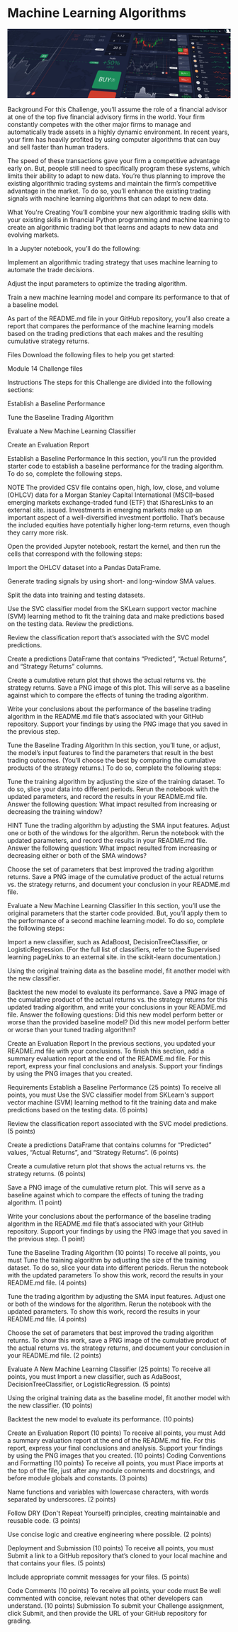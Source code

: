 # Machine Learning Algorithms

![An image Machine Learing Algorithms](https://github.com/chinkate2022/-machine-learning-algorithms-/blob/main/14-4-challenge-image.png)

Background
For this Challenge, you’ll assume the role of a financial advisor at one of the top five financial advisory firms in the world. Your firm constantly competes with the other major firms to manage and automatically trade assets in a highly dynamic environment. In recent years, your firm has heavily profited by using computer algorithms that can buy and sell faster than human traders.

The speed of these transactions gave your firm a competitive advantage early on. But, people still need to specifically program these systems, which limits their ability to adapt to new data. You’re thus planning to improve the existing algorithmic trading systems and maintain the firm’s competitive advantage in the market. To do so, you’ll enhance the existing trading signals with machine learning algorithms that can adapt to new data.

What You're Creating
You’ll combine your new algorithmic trading skills with your existing skills in financial Python programming and machine learning to create an algorithmic trading bot that learns and adapts to new data and evolving markets.

In a Jupyter notebook, you’ll do the following:

Implement an algorithmic trading strategy that uses machine learning to automate the trade decisions.

Adjust the input parameters to optimize the trading algorithm.

Train a new machine learning model and compare its performance to that of a baseline model.

As part of the README.md file in your GitHub repository, you’ll also create a report that compares the performance of the machine learning models based on the trading predictions that each makes and the resulting cumulative strategy returns.

Files
Download the following files to help you get started:

Module 14 Challenge files

Instructions
The steps for this Challenge are divided into the following sections:

Establish a Baseline Performance

Tune the Baseline Trading Algorithm

Evaluate a New Machine Learning Classifier

Create an Evaluation Report

Establish a Baseline Performance
In this section, you’ll run the provided starter code to establish a baseline performance for the trading algorithm. To do so, complete the following steps.

NOTE
The provided CSV file contains open, high, low, close, and volume (OHLCV) data for a Morgan Stanley Capital International (MSCI)–based emerging markets exchange-traded fund (ETF) that iSharesLinks to an external site. issued. Investments in emerging markets make up an important aspect of a well-diversified investment portfolio. That’s because the included equities have potentially higher long-term returns, even though they carry more risk.

Open the provided Jupyter notebook, restart the kernel, and then run the cells that correspond with the following steps:

Import the OHLCV dataset into a Pandas DataFrame.

Generate trading signals by using short- and long-window SMA values.

Split the data into training and testing datasets.

Use the SVC classifier model from the SKLearn support vector machine (SVM) learning method to fit the training data and make predictions based on the testing data. Review the predictions.

Review the classification report that’s associated with the SVC model predictions.

Create a predictions DataFrame that contains “Predicted”, “Actual Returns”, and “Strategy Returns” columns.

Create a cumulative return plot that shows the actual returns vs. the strategy returns. Save a PNG image of this plot. This will serve as a baseline against which to compare the effects of tuning the trading algorithm.

Write your conclusions about the performance of the baseline trading algorithm in the README.md file that’s associated with your GitHub repository. Support your findings by using the PNG image that you saved in the previous step.

Tune the Baseline Trading Algorithm
In this section, you’ll tune, or adjust, the model’s input features to find the parameters that result in the best trading outcomes. (You’ll choose the best by comparing the cumulative products of the strategy returns.) To do so, complete the following steps:

Tune the training algorithm by adjusting the size of the training dataset. To do so, slice your data into different periods. Rerun the notebook with the updated parameters, and record the results in your README.md file. Answer the following question: What impact resulted from increasing or decreasing the training window?

HINT
Tune the trading algorithm by adjusting the SMA input features. Adjust one or both of the windows for the algorithm. Rerun the notebook with the updated parameters, and record the results in your README.md file. Answer the following question: What impact resulted from increasing or decreasing either or both of the SMA windows?

Choose the set of parameters that best improved the trading algorithm returns. Save a PNG image of the cumulative product of the actual returns vs. the strategy returns, and document your conclusion in your README.md file.

Evaluate a New Machine Learning Classifier
In this section, you’ll use the original parameters that the starter code provided. But, you’ll apply them to the performance of a second machine learning model. To do so, complete the following steps:

Import a new classifier, such as AdaBoost, DecisionTreeClassifier, or LogisticRegression. (For the full list of classifiers, refer to the Supervised learning pageLinks to an external site. in the scikit-learn documentation.)

Using the original training data as the baseline model, fit another model with the new classifier.

Backtest the new model to evaluate its performance. Save a PNG image of the cumulative product of the actual returns vs. the strategy returns for this updated trading algorithm, and write your conclusions in your README.md file. Answer the following questions: Did this new model perform better or worse than the provided baseline model? Did this new model perform better or worse than your tuned trading algorithm?

Create an Evaluation Report
In the previous sections, you updated your README.md file with your conclusions. To finish this section, add a summary evaluation report at the end of the README.md file. For this report, express your final conclusions and analysis. Support your findings by using the PNG images that you created.

Requirements
Establish a Baseline Performance (25 points)
To receive all points, you must
Use the SVC classifier model from SKLearn's support vector machine (SVM) learning method to fit the training data and make predictions based on the testing data. (6 points)

Review the classification report associated with the SVC model predictions. (5 points)

Create a predictions DataFrame that contains columns for “Predicted” values, “Actual Returns”, and “Strategy Returns”. (6 points)

Create a cumulative return plot that shows the actual returns vs. the strategy returns. (6 points)

Save a PNG image of the cumulative return plot. This will serve as a baseline against which to compare the effects of tuning the trading algorithm. (1 point)

Write your conclusions about the performance of the baseline trading algorithm in the README.md file that’s associated with your GitHub repository. Support your findings by using the PNG image that you saved in the previous step. (1 point)

Tune the Baseline Trading Algorithm (10 points)
To receive all points, you must
Tune the training algorithm by adjusting the size of the training dataset. To do so, slice your data into different periods. Rerun the notebook with the updated parameters To show this work, record the results in your README.md file. (4 points)

Tune the trading algorithm by adjusting the SMA input features. Adjust one or both of the windows for the algorithm. Rerun the notebook with the updated parameters. To show this work, record the results in your README.md file. (4 points)

Choose the set of parameters that best improved the trading algorithm returns. To show this work, save a PNG image of the cumulative product of the actual returns vs. the strategy returns, and document your conclusion in your README.md file. (2 points)

Evaluate A New Machine Learning Classifier (25 points)
To receive all points, you must
Import a new classifier, such as AdaBoost, DecisionTreeClassifier, or LogisticRegression. (5 points)

Using the original training data as the baseline model, fit another model with the new classifier. (10 points)

Backtest the new model to evaluate its performance. (10 points)

Create an Evaluation Report (10 points)
To receive all points, you must
Add a summary evaluation report at the end of the README.md file. For this report, express your final conclusions and analysis. Support your findings by using the PNG images that you created. (10 points)
Coding Conventions and Formatting (10 points)
To receive all points, you must
Place imports at the top of the file, just after any module comments and docstrings, and before module globals and constants. (3 points)

Name functions and variables with lowercase characters, with words separated by underscores. (2 points)

Follow DRY (Don't Repeat Yourself) principles, creating maintainable and reusable code. (3 points)

Use concise logic and creative engineering where possible. (2 points)

Deployment and Submission (10 points)
To receive all points, you must
Submit a link to a GitHub repository that’s cloned to your local machine and that contains your files. (5 points)

Include appropriate commit messages for your files. (5 points)

Code Comments (10 points)
To receive all points, your code must
Be well commented with concise, relevant notes that other developers can understand. (10 points)
Submission
To submit your Challenge assignment, click Submit, and then provide the URL of your GitHub repository for grading.
